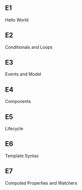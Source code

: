 
## E1
Hello World 

## E2
Conditionals and Loops

## E3
Events and Model

## E4
Components

## E5
Lifecycle

## E6
Template Syntax

## E7
Computed Properties and Watchers

